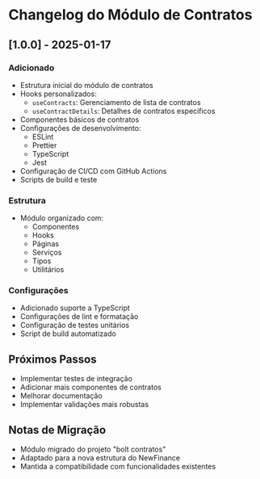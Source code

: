 # Changelog do Módulo de Contratos

## [1.0.0] - 2025-01-17
### Adicionado
- Estrutura inicial do módulo de contratos
- Hooks personalizados:
  - `useContracts`: Gerenciamento de lista de contratos
  - `useContractDetails`: Detalhes de contratos específicos
- Componentes básicos de contratos
- Configurações de desenvolvimento:
  - ESLint
  - Prettier
  - TypeScript
  - Jest
- Configuração de CI/CD com GitHub Actions
- Scripts de build e teste

### Estrutura
- Módulo organizado com:
  - Componentes
  - Hooks
  - Páginas
  - Serviços
  - Tipos
  - Utilitários

### Configurações
- Adicionado suporte a TypeScript
- Configurações de lint e formatação
- Configuração de testes unitários
- Script de build automatizado

## Próximos Passos
- Implementar testes de integração
- Adicionar mais componentes de contratos
- Melhorar documentação
- Implementar validações mais robustas

## Notas de Migração
- Módulo migrado do projeto "bolt contratos"
- Adaptado para a nova estrutura do NewFinance
- Mantida a compatibilidade com funcionalidades existentes
